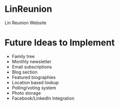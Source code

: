 # LinReunion
Lin Reunion Website

# Future Ideas to Implement
* Family tree
* Monthly newsletter
* Email subscriptions
* Blog section
* Featured biographies
* Location based lookup
* Polling/voting system
* Photo storage
* Facebook/LinkedIn Integration
